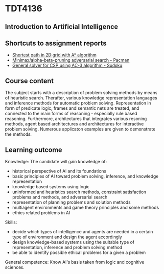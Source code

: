 # TDT4136
## Introduction to Artificial Intelligence

## Shortcuts to assignment reports

* [Shortest path in 2D grid with A* algorithm](https://github.com/Eliassg/TDT4136/blob/master/assignment_2/TDT4136_Assignment_2_eliassg.pdf)
* [Minimax/alpha-beta-pruning adversarial search - Pacman](https://github.com/Eliassg/TDT4136/blob/master/assignment_3/TDT4136_Assignment_3_eliassg.pdf) 
* [General solver for CSP using AC-3 algorithm - Sudoku](https://github.com/Eliassg/TDT4136/blob/master/assignment_4/TDT4136_Assignment_4_eliassg.pdf)


## Course content
The subject starts with a description of problem solving methods by means of heuristic search. Therafter, various knowledge representation languages and inference methods for automatic problem solving. Representation in form of predicate logic, frames and semantic nets are treated, and connected to the main forms of reasoning - especially rule based reasoning. Furthermore, architectures that integrates various resoning methods, agent based architectures and architectures for interactive problem solving. Numerous applicaton examples are given to demonstrate the methods.

## Learning outcome
Knowledge: The candidate will gain knowledge of:
* historical perspective of AI and its foundations 
* basic principles of AI toward problem solving, inference, and knowledge representation
* knowledge based systems using logic
* uninformed and heuristics search methods, constraint satisfaction problems and methods, and adversarial search
* representation of planning problems and solution methods 
* multiagent environments and game theory principles and some methods 
* ethics related problems in AI

Skills:
* decide which types of intelligence and agents are needed in a certain type of environment and design the agent accordingly 
* design knowledge-based systems using the suitable type of representation, inference and problem solving method 
* be able to identify possible ethical problems for a given a problem

General competence: Know AI's basis taken from logic and cognitive sciences.
